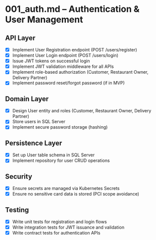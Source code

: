 # 001_auth.md – Authentication & User Management

## API Layer

- [x] Implement User Registration endpoint (POST /users/register)
- [x] Implement User Login endpoint (POST /users/login)
- [x] Issue JWT tokens on successful login
- [x] Implement JWT validation middleware for all APIs
- [x] Implement role-based authorization (Customer, Restaurant Owner, Delivery Partner)
- [x] Implement password reset/forgot password (if in MVP)

## Domain Layer

- [x] Design User entity and roles (Customer, Restaurant Owner, Delivery Partner)
- [x] Store users in SQL Server
- [x] Implement secure password storage (hashing)

## Persistence Layer

- [x] Set up User table schema in SQL Server
- [x] Implement repository for user CRUD operations

## Security

- [x] Ensure secrets are managed via Kubernetes Secrets
- [x] Ensure no sensitive card data is stored (PCI scope avoidance)

## Testing

- [x] Write unit tests for registration and login flows
- [x] Write integration tests for JWT issuance and validation
- [x] Write contract tests for authentication APIs
